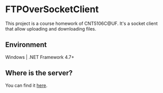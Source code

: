 # FTPOverSocketClient
This project is a course homework of CNT5106C@UF. It's a socket client that allow uploading and downloading files.
## Environment
Windows | .NET Framework 4.7+
## Where is the server?
You can find it [here](https://github.com/JuiceW/FTPOverSocketServer).
